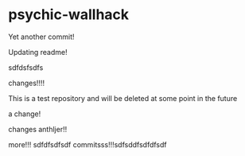 psychic-wallhack
================

Yet another commit!

Updating readme!

sdfdsfsdfs

changes!!!!

This is a test repository and will be deleted at some point in the future

a change!

changes
anthljer!!

more!!!
sdfdfsdfsdf
commitsss!!!sdfsddfsdfdfsdf
